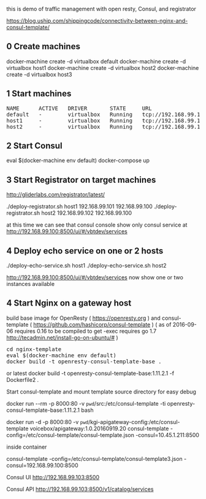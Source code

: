 this is demo of traffic management with open resty, Consul, and registrator

https://blog.uship.com/shippingcode/connectivity-between-nginx-and-consul-template/

0 Create machines
----


docker-machine create -d virtualbox default
docker-machine create -d virtualbox host1
docker-machine create -d virtualbox host2
docker-machine create -d virtualbox host3

1 Start machines
----

<pre>
NAME      ACTIVE   DRIVER       STATE     URL                         SWARM   DOCKER    ERRORS
default   -        virtualbox   Running   tcp://192.168.99.100:2376           v1.12.1   
host1     -        virtualbox   Running   tcp://192.168.99.101:2376           v1.12.1   
host2     -        virtualbox   Running   tcp://192.168.99.102:2376           v1.12.1
</pre>   

2 Start Consul
----
eval $(docker-machine env default)
docker-compose up

3 Start Registrator on target machines
--------------------------------------

http://gliderlabs.com/registrator/latest/

./deploy-registrator.sh host1 192.168.99.101 192.168.99.100
./deploy-registrator.sh host2 192.168.99.102 192.168.99.100


   at this time we can see that consul console show only consul service at
    http://192.168.99.100:8500/ui/#/vbtdev/services

4 Deploy echo service on one or 2 hosts
---------------------------------------
./deploy-echo-service.sh host1
./deploy-echo-service.sh host2

  http://192.168.99.100:8500/ui/#/vbtdev/services now show one or two instances available

4 Start Nginx on a gateway host
-------------------------------


build base image for OpenResty ( https://openresty.org ) 
and consul-template ( https://github.com/hashicorp/consul-template )
( as of 2016-09-06 requires 0.16 to be compiled to get -exec
 requires go 1.7
http://tecadmin.net/install-go-on-ubuntu/#
)
<pre>
cd nginx-template
eval $(docker-machine env default)
docker build -t openresty-consul-template-base .
</pre>

or latest 
docker build -t openresty-consul-template-base:1.11.2.1 -f Dockerfile2 .


Start consul-template and mount template source directory for easy debug

docker run --rm  -p 8000:80  -v `pwd`/src:/etc/consul-template -ti openresty-consul-template-base:1.11.2.1 bash

docker run  -d -p 8000:80 -v `pwd`/kgi-apigateway-config:/etc/consul-template voicebox/apigateway:1.0.20160919.20 consul-template -config=/etc/consul-template/consul-template.json -consul=10.45.1.211:8500

inside container 


consul-template -config=/etc/consul-template/consul-template3.json -consul=192.168.99.100:8500 



Consul UI
http://192.168.99.103:8500

Consul API
http://192.168.99.103:8500/v1/catalog/services






